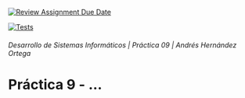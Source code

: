 [![Review Assignment Due Date](https://classroom.github.com/assets/deadline-readme-button-8d59dc4de5201274e310e4c54b9627a8934c3b88527886e3b421487c677d23eb.svg)](https://classroom.github.com/a/fmDo8ROl)

[![Tests](https://github.com/ULL-ESIT-INF-DSI-2223/ull-esit-inf-dsi-22-23-prct09-funko-app-alu0101333588/actions/workflows/node.js.yml/badge.svg)](https://github.com/ULL-ESIT-INF-DSI-2223/ull-esit-inf-dsi-22-23-prct09-funko-app-alu0101333588/actions/workflows/node.js.yml)

###### Desarrollo de Sistemas Informáticos | Práctica 09 | Andrés Hernández Ortega

# Práctica 9 - ...
